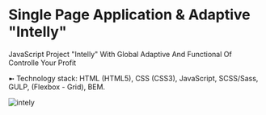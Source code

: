 # Single Page Application & Adaptive "Intelly"
JavaScript Project "Intelly" With Global Adaptive And Functional Of Controlle Your Profit

➼ Technology stack: HTML (HTML5), CSS (CSS3), JavaScript, SCSS/Sass, GULP, (Flexbox - Grid), BEM.

![intely](https://github.com/oscar223Po/intelly/assets/99406219/840d486b-c870-4928-bd20-35916c93ed4d)
